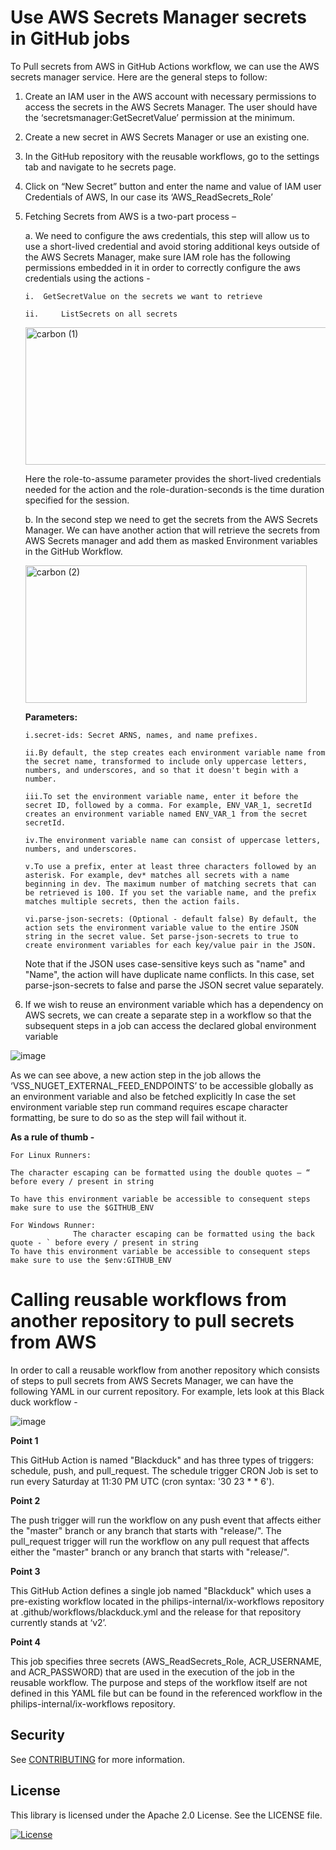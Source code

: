 # Use AWS Secrets Manager secrets in GitHub jobs

To Pull secrets from AWS in GitHub Actions workflow, we can use the AWS secrets manager service. Here are the general steps to follow: 
1.	Create an IAM user in the AWS account with necessary permissions to access the secrets in the AWS Secrets Manager. The user should have the ‘secretsmanager:GetSecretValue’ permission at the minimum.
2.	Create a new secret in AWS Secrets Manager or use an existing one.
3.	In the GitHub repository with the reusable workflows, go to the settings tab and navigate to he secrets page.
4.	Click on “New Secret” button and enter the name and value of IAM user Credentials of AWS, In our case its ‘AWS_ReadSecrets_Role’
5.	Fetching Secrets from AWS is a two-part process –

    a.	We need to configure the aws credentials, this step will allow us to use a short-lived credential and avoid storing additional keys outside of the AWS Secrets Manager, make sure IAM role has the following permissions embedded in it in order to correctly configure the aws credentials using the actions -

        i.	GetSecretValue on the secrets we want to retrieve

        ii. 	ListSecrets on all secrets
    
    
    <img src="https://user-images.githubusercontent.com/122483390/220396268-4dd0fcb9-fd22-470e-91a1-ccf9a9c3a358.png" alt="carbon (1)" width="550" height="220">

    Here the role-to-assume parameter provides the short-lived credentials needed for the action and the role-duration-seconds is the time duration specified for the session.

     b.	In the second step we need to get the secrets from the AWS Secrets Manager. We can have another action that will retrieve the secrets from AWS Secrets manager and add them as masked Environment variables in the GitHub Workflow.

    <img src="https://user-images.githubusercontent.com/122483390/220397642-bcc8264a-f6f4-4d38-b645-63d4f3f2205a.png" alt="carbon (2)" width="450" height="220">

    **Parameters:** 

        i.secret-ids: Secret ARNS, names, and name prefixes.

        ii.By default, the step creates each environment variable name from the secret name, transformed to include only uppercase letters, numbers, and underscores, and so that it doesn't begin with a number.

        iii.To set the environment variable name, enter it before the secret ID, followed by a comma. For example, ENV_VAR_1, secretId creates an environment variable named ENV_VAR_1 from the secret secretId.

        iv.The environment variable name can consist of uppercase letters, numbers, and underscores.

        v.To use a prefix, enter at least three characters followed by an asterisk. For example, dev* matches all secrets with a name beginning in dev. The maximum number of matching secrets that can be retrieved is 100. If you set the variable name, and the prefix matches multiple secrets, then the action fails.

        vi.parse-json-secrets: (Optional - default false) By default, the action sets the environment variable value to the entire JSON string in the secret value. Set parse-json-secrets to true to create environment variables for each key/value pair in the JSON.


    Note that if the JSON uses case-sensitive keys such as "name" and "Name", the action will have duplicate name conflicts. In this case, set parse-json-secrets to false and parse the JSON secret value separately.




6.	 If we wish to reuse an environment variable which has a dependency on AWS secrets, we can create a separate step in a workflow so that the subsequent steps in a job can access the declared global environment variable

![image](https://user-images.githubusercontent.com/122483390/220398806-9d672a06-7473-4b09-a3b1-f1f3beffae01.png)



As we can see above, a new action step in the job allows the ‘VSS_NUGET_EXTERNAL_FEED_ENDPOINTS’  to be accessible globally as an environment variable and also be fetched explicitly
In case the set environment variable step run command requires escape character formatting, be sure to do so as the step will fail without it.

**As a rule of thumb -**

```
For Linux Runners:

The character escaping can be formatted using the double quotes – “ before every / present in string

To have this environment variable be accessible to consequent steps make sure to use the $GITHUB_ENV

For Windows Runner:
              The character escaping can be formatted using the back quote - ` before every / present in string
To have this environment variable be accessible to consequent steps make sure to use the $env:GITHUB_ENV
```

# Calling reusable workflows from another repository to pull secrets from AWS

In order to call a reusable workflow from another repository which consists of steps to pull secrets from AWS Secrets Manager, we can have the following YAML in our current repository. For example, lets look at this Black duck workflow - 


![image](https://user-images.githubusercontent.com/122483390/220404080-fd08a6b0-e6ae-41fa-8a05-4935ae7e967d.png)

**Point 1**

This GitHub Action is named "Blackduck" and has three types of triggers: schedule, push, and pull_request. The schedule trigger CRON Job is set to run every Saturday at 11:30 PM UTC (cron syntax: '30 23 * * 6').

**Point 2**

The push trigger will run the workflow on any push event that affects either the "master" branch or any branch that starts with "release/".
The pull_request trigger will run the workflow on any pull request that affects either the "master" branch or any branch that starts with "release/".

**Point 3**

This GitHub Action defines a single job named "Blackduck" which uses a pre-existing workflow located in the philips-internal/ix-workflows repository at .github/workflows/blackduck.yml and the release for that repository currently stands at ‘v2’. 

**Point 4**

This job specifies three secrets (AWS_ReadSecrets_Role, ACR_USERNAME, and ACR_PASSWORD) that are used in the execution of the job in the reusable workflow.
The purpose and steps of the workflow itself are not defined in this YAML file but can be found in the referenced workflow in the philips-internal/ix-workflows repository.


## Security

See [CONTRIBUTING](CONTRIBUTING.md#security-issue-notifications) for more information.

## License

This library is licensed under the Apache 2.0 License. See the LICENSE file.

[![License](https://img.shields.io/badge/License-Apache_2.0-blue.svg)](https://opensource.org/licenses/Apache-2.0)
